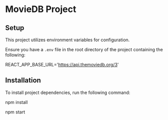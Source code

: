 # MovieDB Project

## Setup

This project utilizes environment variables for configuration.

Ensure you have a `.env` file in the root directory of the project containing the following:

REACT_APP_BASE_URL='https://api.themoviedb.org/3'

## Installation

To install project dependencies, run the following command:

npm install

npm start
